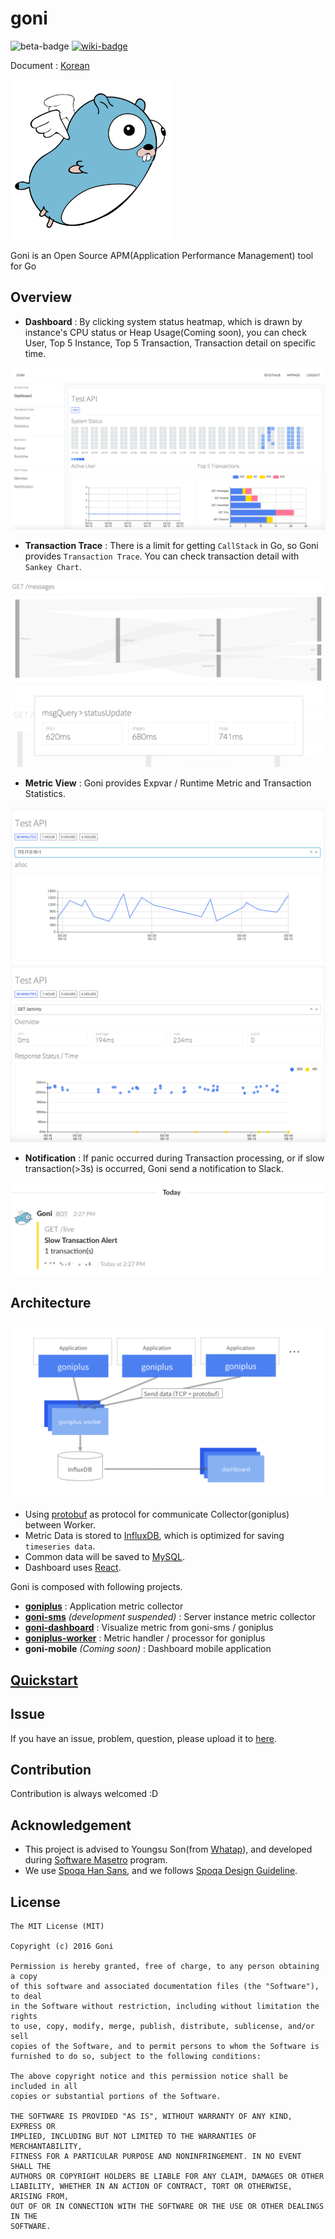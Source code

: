 # goni
![beta-badge](https://img.shields.io/badge/release-beta-yellow.svg) [![wiki-badge](https://img.shields.io/badge/github-wiki-blue.svg)](https://github.com/goniapm/goni/wiki)

Document : [Korean](https://github.com/goniapm/goni/blob/master/README_ko.md)

![logo](./resource/logo.png)

Goni is an Open Source APM(Application Performance Management) tool for Go

## Overview
- **Dashboard** : By clicking system status heatmap, which is drawn by instance's CPU status or Heap Usage(Coming soon), you can check User, Top 5 Instance, Top 5 Transaction, Transaction detail on specific time.

![overview-dashboard](./resource/overview-dashboard.png)

- **Transaction Trace** : There is a limit for getting `CallStack` in Go, so Goni provides `Transaction Trace`. You can check transaction detail with `Sankey Chart`.

![overview-transactiontrace-1](./resource/overview-transactiontrace-1.png)
![overview-transactiontrace-2](./resource/overview-transactiontrace-2.png)

- **Metric View** : Goni provides Expvar / Runtime Metric and Transaction Statistics.

![overview-metricview-1](./resource/overview-metricview-1.png)
![overview-metricview-2](./resource/overview-metricview-2.png)

- **Notification** : If panic occurred during Transaction processing, or if slow transaction(>3s) is occurred, Goni send a notification to Slack.

![overview-notification](./resource/overview-notification.png)

## Architecture
![overview-architecture](./resource/overview-architecture.png)
* Using [protobuf](https://github.com/google/protobuf) as protocol for communicate Collector(goniplus) between Worker.
* Metric Data is stored to [InfluxDB](https://influxdata.com/), which is optimized for saving `timeseries data`.
* Common data will be saved to [MySQL](https://www.mysql.com/).
* Dashboard uses [React](https://facebook.github.io/react/).


Goni is composed with following projects.
* [**goniplus**](https://github.com/goniapm/goniplus) : Application metric collector
* [**goni-sms**](https://github.com/goniapm/goni-sms) *(development suspended)* : Server instance metric collector
* [**goni-dashboard**](https://github.com/goniapm/goni-dashboard) : Visualize metric from goni-sms / goniplus
* [**goniplus-worker**](https://github.com/goniapm/goniplus-worker) : Metric handler / processor for goniplus
* **goni-mobile** *(Coming soon)* : Dashboard mobile application

## [Quickstart](https://github.com/goniapm/goni/wiki/Quickstart)

## Issue
If you have an issue, problem, question, please upload it to [here](https://github.com/goniapm/goni/issues).

## Contribution
Contribution is always welcomed :D

## Acknowledgement

* This project is advised to Youngsu Son(from [Whatap](https://whatap.io)), and developed during [Software Masetro](http://swmaestro.kr) program.
* We use [Spoqa Han Sans](http://spoqa.github.io/spoqa-han-sans/), and we follows [Spoqa Design Guideline](http://bi.spoqa.com/color.html).

## License
```
The MIT License (MIT)

Copyright (c) 2016 Goni

Permission is hereby granted, free of charge, to any person obtaining a copy
of this software and associated documentation files (the "Software"), to deal
in the Software without restriction, including without limitation the rights
to use, copy, modify, merge, publish, distribute, sublicense, and/or sell
copies of the Software, and to permit persons to whom the Software is
furnished to do so, subject to the following conditions:

The above copyright notice and this permission notice shall be included in all
copies or substantial portions of the Software.

THE SOFTWARE IS PROVIDED "AS IS", WITHOUT WARRANTY OF ANY KIND, EXPRESS OR
IMPLIED, INCLUDING BUT NOT LIMITED TO THE WARRANTIES OF MERCHANTABILITY,
FITNESS FOR A PARTICULAR PURPOSE AND NONINFRINGEMENT. IN NO EVENT SHALL THE
AUTHORS OR COPYRIGHT HOLDERS BE LIABLE FOR ANY CLAIM, DAMAGES OR OTHER
LIABILITY, WHETHER IN AN ACTION OF CONTRACT, TORT OR OTHERWISE, ARISING FROM,
OUT OF OR IN CONNECTION WITH THE SOFTWARE OR THE USE OR OTHER DEALINGS IN THE
SOFTWARE.
```
